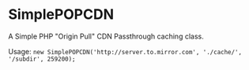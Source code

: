SimplePOPCDN
============

A Simple PHP "Origin Pull" CDN Passthrough caching class.

Usage: `new SimplePOPCDN('http://server.to.mirror.com', './cache/', '/subdir', 259200);`
